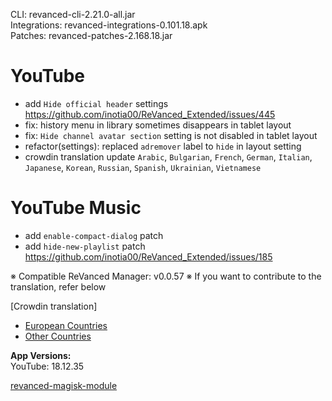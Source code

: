 CLI: revanced-cli-2.21.0-all.jar  
Integrations: revanced-integrations-0.101.18.apk  
Patches: revanced-patches-2.168.18.jar  

YouTube
==
- add `Hide official header` settings https://github.com/inotia00/ReVanced_Extended/issues/445
- fix: history menu in library sometimes disappears in tablet layout
- fix: `Hide channel avatar section` setting is not disabled in tablet layout
- refactor(settings): replaced `adremover` label to `hide` in layout setting
- crowdin translation update
`Arabic`, `Bulgarian`, `French`, `German`, `Italian`, `Japanese`, `Korean`, `Russian`, `Spanish`, `Ukrainian`, `Vietnamese`


YouTube Music
==
- add `enable-compact-dialog` patch
- add `hide-new-playlist` patch https://github.com/inotia00/ReVanced_Extended/issues/185


※ Compatible ReVanced Manager: v0.0.57
※ If you want to contribute to the translation, refer below

[Crowdin translation]
- [European Countries](https://crowdin.com/project/revancedextendedeu)
- [Other Countries](https://crowdin.com/project/revancedextended)
  
**App Versions:**  
YouTube: 18.12.35  

[revanced-magisk-module](https://github.com/j-hc/revanced-magisk-module)  
